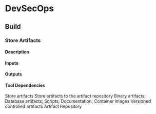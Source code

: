 # DevSecOps

## Build

### Store Artifacts

#### Description

#### Inputs

#### Outputs

#### Tool Dependencies

Store artifacts Store artifacts to the
artifact repository
Binary artifacts;
Database artifacts;
Scripts;
Documentation;
Container images
Versioned
controlled
artifacts
Artifact Repository

